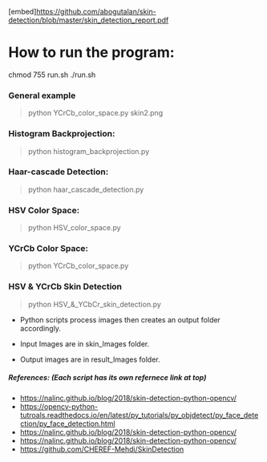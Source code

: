[embed]https://github.com/abogutalan/skin-detection/blob/master/skin_detection_report.pdf

# How to run the program:
chmod 755 run.sh
./run.sh

### General example 
> python YCrCb_color_space.py skin2.png

### Histogram Backprojection: 
> python histogram_backprojection.py <image file>

### Haar-cascade Detection:
> python haar_cascade_detection.py <image file>

### HSV Color Space:
> python HSV_color_space.py <image file>

### YCrCb Color Space:
> python YCrCb_color_space.py <image file>

### HSV & YCrCb Skin Detection
> python HSV_&_YCbCr_skin_detection.py <image file>

- Python scripts process images then creates an output folder accordingly.

- Input Images are in skin_Images folder.
- Output images are in result_Images folder.

##### References: (Each script has its own refernece link at top)
- https://nalinc.github.io/blog/2018/skin-detection-python-opencv/
- https://opencv-python-tutroals.readthedocs.io/en/latest/py_tutorials/py_objdetect/py_face_detection/py_face_detection.html
- https://nalinc.github.io/blog/2018/skin-detection-python-opencv/
- https://nalinc.github.io/blog/2018/skin-detection-python-opencv/
- https://github.com/CHEREF-Mehdi/SkinDetection



